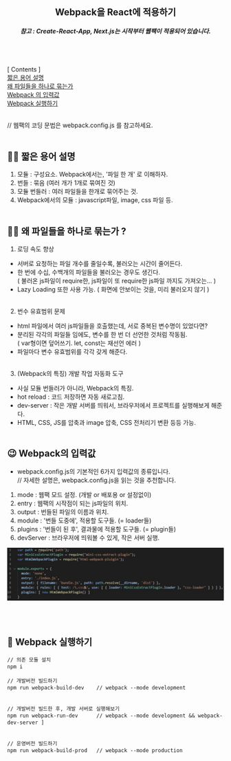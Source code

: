 <h2 align="center">
Webpack을 React에 적용하기
</h2>

<h5 align="center">참고 : Create-React-App, Next.js는 시작부터 웹팩이 적용되어 있습니다.</h5><br/><br/>

[ Contents ] <br/>
[짧은 용어 설명](#word) <br/>
[왜 파일들을 하나로 묶는가](#why) <br/>
[Webpack 의 입력값](#input) <br/>
[Webpack 실행하기](#run) <br/><br/>

// 웹팩의 코딩 문법은 webpack.config.js 를 참고하세요.
<br/>
<br/>

## 🐱‍🐉 짧은 용어 설명<a name = "word"></a>

1. 모듈 : 구성요소. Webpack에서는, '파일 한 개' 로 이해하자.<br/>
2. 번들 : 묶음 (여러 개가 1개로 묶여진 것) <br/>
3. 모듈 번들러 : 여러 파일들을 한개로 묶어주는 것.
4. Webpack에서의 모듈 : javascript파일, image, css 파일 등.<br/><br/>

## 🧞‍♂️ 왜 파일들을 하나로 묶는가 ?<a name = "why"></a>

1. 로딩 속도 향상

- 서버로 요청하는 파일 개수를 줄일수록, 불러오는 시간이 줄어든다.
- 한 번에 수십, 수백개의 파일들을 불러오는 경우도 생긴다.<br/>
  ( 불러온 js파일이 require한, js파일이 또 require한 js파일 까지도 가져오는... )
- Lazy Loading 또한 사용 가능. ( 화면에 안보이는 것을, 미리 불러오지 않기 )<br/><br/>

2. 번수 유효범위 문제

- html 파일에서 여러 js파일들을 호출했는데, 서로 중복된 변수명이 있었다면?
- 분리된 각각의 파일들 임에도, 변수를 한 번 더 선언한 것처럼 작동됨.<br/>
  ( var형이면 덮어쓰기. let, const는 재선언 에러 )
- 파일마다 변수 유효범위를 각각 갖게 해준다. <br/><br/>

3. (Webpack의 특징) 개발 작업 자동화 도구

- 사실 모듈 번들러가 아니라, Webpack의 특징.
- hot reload : 코드 저장하면 자동 새로고침.
- dev-server : 작은 개발 서버를 띄워서, 브라우저에서 프로젝트를 실행해보게 해준다.
- HTML, CSS, JS를 압축과 image 압축, CSS 전처리기 변환 등등 가능.<br/><br/>

## 😉 Webpack의 입력값 <a name = "input"></a>

- webpack.config.js의 기본적인 6가지 입력값의 종류입니다.<br/>
// 자세한 설명은, webpack.config.js을 읽는 것을 추천합니다.

1. mode : 웹팩 모드 설정. (개발 or 배포용 or 설정없이)
2. entry : 웹팩의 시작점이 되는 js파일의 위치.
3. output : 번들된 파일의 이름과 위치.
4. module : '번들 도중에', 적용할 도구들. (= loader들)
5. plugins : '번들이 된 후', 결과물에 적용할 도구들. (= plugin들)
6. devServer : 브라우저에 띄워볼 수 있게, 작은 서버 실행.

<p align="center">
  <img src="./screenshot1.JPG" alt="screenshot1">
</p>

<br/><br/>

## 🤠 Webpack 실행하기 <a name = "run"></a>

```
// 의존 모듈 설치
npm i

// 개발버전 빌드하기
npm run webpack-build-dev    // webpack --mode development


// 개발버전 빌드한 후, 개발 서버로 실행해보기
npm run webpack-run-dev      // webpack --mode development && webpack-dev-server ]


// 운영버전 빌드하기
npm run webpack-build-prod   // webpack --mode production
```

<br/><br/>
